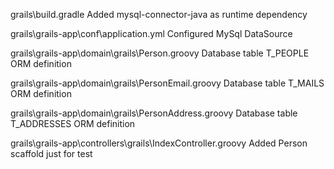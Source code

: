 grails\build.gradle 
Added mysql-connector-java as runtime dependency

grails\grails-app\conf\application.yml 
Configured MySql DataSource

grails\grails-app\domain\grails\Person.groovy
Database table T_PEOPLE ORM definition

grails\grails-app\domain\grails\PersonEmail.groovy
Database table T_MAILS ORM definition 

grails\grails-app\domain\grails\PersonAddress.groovy
Database table T_ADDRESSES ORM definition

grails\grails-app\controllers\grails\IndexController.groovy
Added Person scaffold just for test
